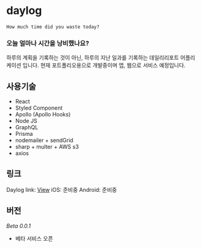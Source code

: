 # daylog

    How much time did you waste today?

### 오늘 얼마나 시간을 낭비했나요? 

하루의 계획을 기록하는 것이 아닌, 하루의 지난 일과를 기록하는 데일리리포트 어플리케이션 입니다. 현재 포트폴리오용으로 개발중이며 앱, 웹으로 서비스 예정입니다.

## 사용기술

- React
- Styled Component
- Apollo (Apollo Hooks)
- Node JS
- GraphQL
- Prisma
- nodemailer + sendGrid
- sharp + multer + AWS s3
- axios

## 링크

Daylog link: [View](http://daylog.kr)
iOS: 준비중
Android: 준비중

## 버전

*Beta 0.0.1* 
- 베타 서비스 오픈